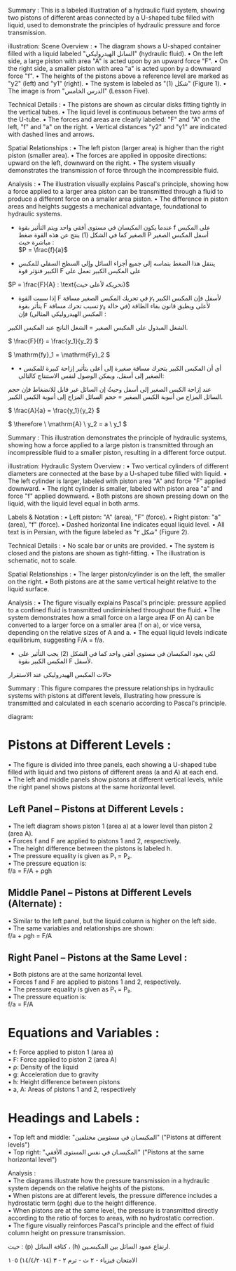 Summary : This is a labeled illustration of a hydraulic fluid system, showing two pistons of different areas connected by a U-shaped tube filled with liquid, used to demonstrate the principles of hydraulic pressure and force transmission.

illustration:
Scene Overview :
  • The diagram shows a U-shaped container filled with a liquid labeled "السانل الهيدروليكي" (hydraulic fluid).
  • On the left side, a large piston with area "A" is acted upon by an upward force "F".
  • On the right side, a smaller piston with area "a" is acted upon by a downward force "f".
  • The heights of the pistons above a reference level are marked as "y2" (left) and "y1" (right).
  • The system is labeled as "شكل (1)" (Figure 1).
  • The image is from "الدرس الخامس" (Lesson Five).

Technical Details :
  • The pistons are shown as circular disks fitting tightly in the vertical tubes.
  • The liquid level is continuous between the two arms of the U-tube.
  • The forces and areas are clearly labeled: "F" and "A" on the left, "f" and "a" on the right.
  • Vertical distances "y2" and "y1" are indicated with dashed lines and arrows.

Spatial Relationships :
  • The left piston (larger area) is higher than the right piston (smaller area).
  • The forces are applied in opposite directions: upward on the left, downward on the right.
  • The system visually demonstrates the transmission of force through the incompressible fluid.

Analysis :
  • The illustration visually explains Pascal's principle, showing how a force applied to a larger area piston can be transmitted through a fluid to produce a different force on a smaller area piston.
  • The difference in piston areas and heights suggests a mechanical advantage, foundational to hydraulic systems. <!-- figure, from page 0 (l=0.064,t=0.061,r=0.415,b=0.252), with ID 775a8e84-daab-4735-b103-75c30e4dd63c -->

- عندما يكون المكبسان في مستوى أفقي واحد ويتم التأثير بقوة f على المكبس الصغير كما في الشكل (1) ينتج عن هذه القوة ضغط P أسفل المكبس الصغير مباشرة حيث :  
$P = \frac{f}{a}$ <!-- text, from page 0 (l=0.333,t=0.096,r=0.956,b=0.176), with ID 5b4e0747-b619-4bf4-af2d-9bf8af23f2bf -->

- ينتقل هذا الضغط بتماسه إلى جميع أجزاء السائل وإلى السطح السفلى للمكبس الكبير فتؤثر قوة F على المكبس الكبير تعمل على <!-- text, from page 0 (l=0.334,t=0.179,r=0.872,b=0.229), with ID 6e979b14-47d4-4adc-a4d8-10967df759a4 -->

$P = \frac{F}{A} : \text{تحريكه لأعلى حيث}$ <!-- text, from page 0 (l=0.624,t=0.232,r=0.861,b=0.262), with ID 2351c11b-1eae-4c0d-9fa4-5134f9722b16 -->

- إذا سببت القوة F في تحريك المكبس الصغير مسافة 𝑦₁ لأسفل فإن المكبس الكبير يتأثر بقوة F تسبب تحرك مسافة 𝑦₂ لأعلى ويطبق قانون بقاء الطاقة (في حالة المكبس الهيدروليكي المثالي) فإن :

الشغل المبذول على المكبس الصغير = الشغل الناتج عند المكبس الكبير. <!-- text, from page 0 (l=0.066,t=0.265,r=0.871,b=0.336), with ID 80a78b1c-5701-436c-b752-fd87babeb72a -->

$ \frac{F}{f} = \frac{y_1}{y_2} $ <!-- text, from page 0 (l=0.630,t=0.340,r=0.770,b=0.391), with ID 17000577-d0a6-46ad-afb0-5885077c2791 -->

$ \mathrm{fy}_1 = \mathrm{Fy}_2 $ <!-- text, from page 0 (l=0.314,t=0.338,r=0.465,b=0.392), with ID 61a67371-747e-4a18-bdcd-2ae74df6074f -->

- • أي أن المكبس الكبير يتحرك مسافة صغيرة إلى أعلى بتأثير إزاحة كبيرة للمكبس الصغير إلى أسفل، ويمكن الوصول لنفس الاستنتاج كالتالي: <!-- text, from page 0 (l=0.063,t=0.391,r=0.874,b=0.440), with ID 38ac4813-2a91-410b-aec5-c047bad6a2c0 -->

عند إزاحة الكبس الصغير إلى أسفل وحيثُ إن السائل غير قابل للانضغاط فإن حجم السائل المزاح من أنبوبة الكبس الصغير = حجم السائل المزاح إلى أنبوبة الكبس الكبير. <!-- text, from page 0 (l=0.065,t=0.440,r=0.862,b=0.487), with ID f116885a-3a13-4668-a42c-7ba463a73012 -->

$ \frac{A}{a} = \frac{y_1}{y_2} $ <!-- text, from page 0 (l=0.631,t=0.489,r=0.772,b=0.544), with ID fb4269c0-abb5-4ff3-b396-84a75e4eabd8 -->

$ \therefore \ \mathrm{A} \ y_2 = a \ y_1 $ <!-- text, from page 0 (l=0.319,t=0.489,r=0.489,b=0.543), with ID 7e8bcbde-3162-42b5-9fe2-099e13a0dbc4 -->

Summary : This illustration demonstrates the principle of hydraulic systems, showing how a force applied to a large piston is transmitted through an incompressible fluid to a smaller piston, resulting in a different force output.

illustration:
Hydraulic System Overview :
  • Two vertical cylinders of different diameters are connected at the base by a U-shaped tube filled with liquid.
  • The left cylinder is larger, labeled with piston area "A" and force "F" applied downward.
  • The right cylinder is smaller, labeled with piston area "a" and force "f" applied downward.
  • Both pistons are shown pressing down on the liquid, with the liquid level equal in both arms.

Labels & Notation :
  • Left piston: "A" (area), "F" (force).
  • Right piston: "a" (area), "f" (force).
  • Dashed horizontal line indicates equal liquid level.
  • All text is in Persian, with the figure labeled as "شکل ۲" (Figure 2).

Technical Details :
  • No scale bar or units are provided.
  • The system is closed and the pistons are shown as tight-fitting.
  • The illustration is schematic, not to scale.

Spatial Relationships :
  • The larger piston/cylinder is on the left, the smaller on the right.
  • Both pistons are at the same vertical height relative to the liquid surface.

Analysis :
  • The figure visually explains Pascal's principle: pressure applied to a confined fluid is transmitted undiminished throughout the fluid.
  • The system demonstrates how a small force on a large area (F on A) can be converted to a larger force on a smaller area (f on a), or vice versa, depending on the relative sizes of A and a.
  • The equal liquid levels indicate equilibrium, suggesting F/A = f/a. <!-- figure, from page 0 (l=0.062,t=0.472,r=0.278,b=0.611), with ID 7c2b8ee6-2c42-499a-b6c6-1dec88d85ed4 -->

- لكي يعود المكبسان في مستوي أفقي واحد كما في الشكل (2) يجب التأثير على المكبس الكبير بقوة F لأسفل. <!-- text, from page 0 (l=0.315,t=0.547,r=0.874,b=0.594), with ID 16a3a64d-84c8-4b52-9892-5959d2deaaac -->

حالات المكبس الهيدروليكى عند الاستقرار <!-- text, from page 0 (l=0.531,t=0.608,r=0.929,b=0.647), with ID 9db5578e-8a6f-4ccf-aed7-7a9fd97e1d30 -->

Summary : This figure compares the pressure relationships in hydraulic systems with pistons at different levels, illustrating how pressure is transmitted and calculated in each scenario according to Pascal's principle.

diagram:  
# Pistons at Different Levels :  
  • The figure is divided into three panels, each showing a U-shaped tube filled with liquid and two pistons of different areas (a and A) at each end.  
  • The left and middle panels show pistons at different vertical levels, while the right panel shows pistons at the same horizontal level.

## Left Panel – Pistons at Different Levels :  
  • The left diagram shows piston 1 (area a) at a lower level than piston 2 (area A).  
  • Forces f and F are applied to pistons 1 and 2, respectively.  
  • The height difference between the pistons is labeled h.  
  • The pressure equality is given as P₁ = P₂.  
  • The pressure equation is:  
    f/a = F/A + ρgh

## Middle Panel – Pistons at Different Levels (Alternate) :  
  • Similar to the left panel, but the liquid column is higher on the left side.  
  • The same variables and relationships are shown:  
    f/a + ρgh = F/A

## Right Panel – Pistons at the Same Level :  
  • Both pistons are at the same horizontal level.  
  • Forces f and F are applied to pistons 1 and 2, respectively.  
  • The pressure equality is given as P₁ = P₂.  
  • The pressure equation is:  
    f/a = F/A

# Equations and Variables :  
  • f: Force applied to piston 1 (area a)  
  • F: Force applied to piston 2 (area A)  
  • ρ: Density of the liquid  
  • g: Acceleration due to gravity  
  • h: Height difference between pistons  
  • a, A: Areas of pistons 1 and 2, respectively

# Headings and Labels :  
  • Top left and middle: "المكبسـان في مستويين مختلفين" ("Pistons at different levels")  
  • Top right: "المكبسـان في نفس المستوى الأفقي" ("Pistons at the same horizontal level")

Analysis :  
  • The diagrams illustrate how the pressure transmission in a hydraulic system depends on the relative heights of the pistons.  
  • When pistons are at different levels, the pressure difference includes a hydrostatic term (ρgh) due to the height difference.  
  • When pistons are at the same level, the pressure is transmitted directly according to the ratio of forces to areas, with no hydrostatic correction.  
  • The figure visually reinforces Pascal's principle and the effect of fluid column height on pressure transmission. <!-- figure, from page 0 (l=0.108,t=0.651,r=0.888,b=0.892), with ID bf4250ac-fcf9-4851-bb30-bb5fc2731a46 -->

حيث : (p) كثافة السائل ، (h) ارتفاع عمود السائل بين المكبسـين. <!-- text, from page 0 (l=0.389,t=0.898,r=0.895,b=0.924), with ID 3c54cf05-34e2-48d9-8302-5c98e895eae5 -->

الامتحان فيزياء - ٢ ث - ترم ٢ - ٣ (١٤/٤/٢٠١٤)  ١٠٥ <!-- text, from page 0 (l=0.068,t=0.932,r=0.406,b=0.964), with ID 4d0b004e-cc78-41d3-969c-6a71e3d7b42d -->